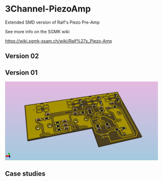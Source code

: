 # 3Channel-PiezoAmp
Extended SMD version of Ralf's Piezo Pre-Amp

See more info on the SGMK wiki

https://wiki.sgmk-ssam.ch/wiki/Ralf%27s_Piezo-Amp

## Version 02



## Version 01

![](https://github.com/sgmk/3Channel-PiezoAmp/raw/main/PCB_3d_preview_back.jpg)

## Case studies


